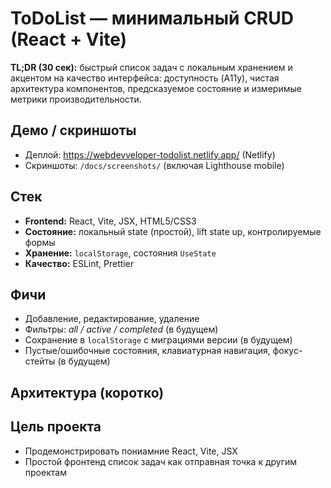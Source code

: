 # ToDoList — минимальный CRUD (React + Vite)

**TL;DR (30 сек):** быстрый список задач с локальным хранением и акцентом на качество интерфейса: доступность (A11y), чистая архитектура компонентов, предсказуемое состояние и измеримые метрики производительности.

## Демо / скриншоты
- Деплой: https://webdevveloper-todolist.netlify.app/ (Netlify)
- Скриншоты: `/docs/screenshots/` (включая Lighthouse mobile)

## Стек
- **Frontend:** React, Vite, JSX, HTML5/CSS3
- **Состояние:** локальный state (простой), lift state up, контролируемые формы
- **Хранение:** `localStorage`, состояния `UseState`
- **Качество:** ESLint, Prettier

## Фичи
- Добавление, редактирование, удаление
- Фильтры: *all / active / completed* (в будущем)
- Сохранение в `localStorage` с миграциями версии (в будущем)
- Пустые/ошибочные состояния, клавиатурная навигация, фокус-стейты (в будущем)

## Архитектура (коротко)


## Цель проекта
- Продемонстрировать пониамние React, Vite, JSX
- Простой фронтенд список задач как отправная точка к другим проектам
